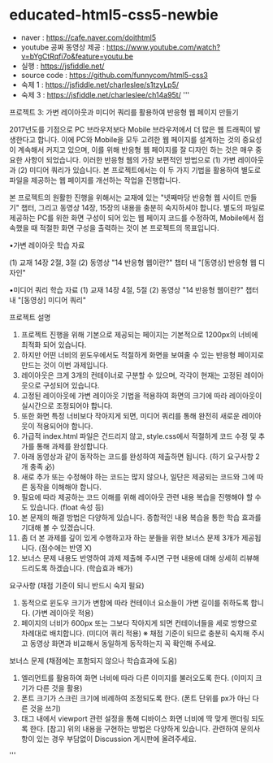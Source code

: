# educated-html5-css5-newbie
- naver : https://cafe.naver.com/doithtml5
- youtube 공짜 동영상 제공 : https://www.youtube.com/watch?v=bYgCtRqfi7o&feature=youtu.be
- 실행 : https://jsfiddle.net/
- source code : https://github.com/funnycom/html5-css3
- 숙제 1 : https://jsfiddle.net/charleslee/s1tzyLp5/
- 숙제 3 : https://jsfiddle.net/charleslee/ch14a95t/
'''


프로젝트 3: 가변 레이아웃과 미디어 쿼리를 활용하여 반응형 웹 페이지 만들기

2017년도를 기점으로 PC 브라우저보다 Mobile 브라우저에서 더 많은 웹 트래픽이 발생한다고 합니다. 이에 PC와 Mobile을 모두 고려한 웹 페이지를 설계하는 것의 중요성이 계속해서 커지고 있으며, 이를 위해 반응형 웹 페이지를 잘 디자인 하는 것은 매우 중요한 사항이 되었습니다. 이러한 반응형 웹의 가장 보편적인 방법으로 (1) 가변 레이아웃과 (2) 미디어 쿼리가 있습니다. 본 프로젝트에서는 이 두 가지 기법을 활용하여 별도로 파일을 제공하는 웹 페이지를 개선하는 작업을 진행합니다.

본 프로젝트의 원활한 진행을 위해서는 교재에 있는 "넷째마당 반응형 웹 사이트 만들기" 챕터, 그리고 동영상 14장, 15장의 내용을 충분히 숙지하셔야 합니다. 별도의 파일로 제공하는 PC를 위한 화면 구성이 되어 있는 웹 페이지 코드를 수정하여, Mobile에서 접속했을 때 적절한 화면 구성을 출력하는 것이 본 프로젝트의 목표입니다.

•가변 레이아웃 학습 자료

(1) 교재 14장 2절, 3절
(2) 동영상 "14 반응형 웹이란?" 챕터 내 "[동영상] 반응형 웹 디자인"

•미디어 쿼리 학습 자료
(1) 교재 14장 4절, 5절
(2) 동영상 "14 반응형 웹이란?" 챕터 내 "[동영상] 미디어 쿼리"



프로젝트 설명

1. 프로젝트 진행을 위해 기본으로 제공되는 페이지는 기본적으로 1200px의 너비에 최적화 되어 있습니다.
2. 하지만 어떤 너비의 윈도우에서도 적절하게 화면을 보여줄 수 있는 반응형 페이지로 만드는 것이 이번 과제입니다.
3. 레이아웃은 크게 3개의 컨테이너로 구분할 수 있으며, 각각이 현재는 고정된 레이아웃으로 구성되어 있습니다.
4. 고정된 레이아웃에 가변 레이아웃 기법을 적용하여 화면의 크기에 따라 레이아웃이 실시간으로 조정되어야 합니다.
5. 또한 화면 특정 너비보다 작아지게 되면, 미디어 쿼리를 통해 완전히 새로운 레이아웃이 적용되어야 합니다.
5. 가급적 index.html 파일은 건드리지 않고, style.css에서 적절하게 코드 수정 및 추가를 통해 과제를 완성합니다.
6. 아래 동영상과 같이 동작하는 코드를 완성하여 제출하면 됩니다. (하기 요구사항 2개 충족 必)
7. 새로 추가 또는 수정해야 하는 코드는 많지 않으나, 일단은 제공되는 코드와 그에 따른 동작을 이해해야 합니다.
8. 필요에 따라 제공하는 코드 이해를 위해 레이아웃 관련 내용 복습을 진행해야 할 수도 있습니다. (float 속성 등)
9. 본 문제의 해결 방법은 다양하게 있습니다. 종합적인 내용 복습을 통한 학습 효과를 기대해 볼 수 있겠습니다.
10. 좀 더 본 과제를 깊이 있게 수행하고자 하는 분들을 위한 보너스 문제 3개가 제공됩니다. (점수에는 반영 X)
11. 보너스 문제 내용도 반영하여 과제 제출해 주시면 구현 내용에 대해 상세히 리뷰해 드리도록 하겠습니다. (학습효과 배가)

요구사항 (채점 기준이 되니 반드시 숙지 필요)

1. 동적으로 윈도우 크기가 변함에 따라 컨테이너 요소들이 가변 길이를 취하도록 합니다. (가변 레이아웃 적용)
2. 페이지의 너비가 600px 또는 그보다 작아지게 되면 컨테이너들을 세로 방향으로 차례대로 배치합니다. (미디어 쿼리 적용)
※ 채점 기준이 되므로 충분히 숙지해 주시고 동영상 화면과 비교해서 동일하게 동작하는지 꼭 확인해 주세요.

보너스 문제 (채점에는 포함되지 않으나 학습효과에 도움)

1. <picture> 엘리먼트를 활용하여 화면 너비에 따라 다른 이미지를 불러오도록 한다. (이미지 크기가 다른 것을 활용)
2. 폰트 크기가 스크린 크기에 비례하여 조정되도록 한다. (폰트 단위를 px가 아닌 다른 것을 쓰기)
3. <meta> 태그 내에서 viewport 관련 설정을 통해 디바이스 화면 너비에 딱 맞게 랜더링 되도록 한다.
[참고] 위의 내용을 구현하는 방법은 다양하게 있습니다. 관련하여 문의사항이 있는 경우 부담없이 Discussion 게시판에 올려주세요.

'''
# 
